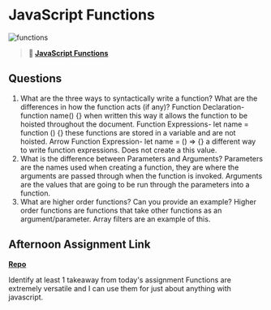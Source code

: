 # JavaScript Functions

![functions](https://bcw.blob.core.windows.net/public/img/function-anatomy.jpg)

> **📖 [JavaScript Functions](https://codeworksacademy.com/fs-student-guide/resources/wk2/02-Functions)**

## Questions

1. What are the three ways to syntactically write a function? What are the differences in how the function acts (if any)?
  Function Declaration- function name() {} when written this way it allows the function to be hoisted throughout the document.
  Function Expressions- let name = function () {} these functions are stored in a variable and are not hoisted.
  Arrow Function Expression- let name = () => {} a different way to write function expressions. Does not create a this value.
2. What is the difference between Parameters and Arguments?
  Parameters are the names used when creating a function, they are where the arguments are passed through when the function is invoked.  Arguments are the values that are going to be run through the parameters into a function.
3. What are higher order functions? Can you provide an example?
  Higher order functions are functions that take other functions as an argument/parameter.  Array filters are an example of this.
## Afternoon Assignment Link

**[Repo](https://github.com/EricMGustafson/cargo)**

Identify at least 1 takeaway from today's assignment
  Functions are extremely versatile and I can use them for just about anything with javascript.